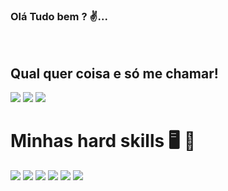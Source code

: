 ### Olá Tudo bem ?  ✌️... 
<br/>

## Qual quer coisa e só me chamar!

![](https://img.shields.io/badge/Gmail-D14836?style=for-the-badge&logo=gmail&logoColor=white)
![](https://img.shields.io/badge/WhatsApp-25D366?style=for-the-badge&logo=whatsapp&logoColor=white)
![](https://img.shields.io/badge/LinkedIn-0077B5?style=for-the-badge&logo=linkedin&logoColor=white)
# Minhas hard skills 🖥️ 🚀
![](https://img.shields.io/badge/HTML5-E34F26?style=for-the-badge&logo=html5&logoColor=white)
![](https://img.shields.io/badge/CSS3-1572B6?style=for-the-badge&logo=css3&logoColor=white)
![](https://img.shields.io/badge/JavaScript-F7DF1E?style=for-the-badge&logo=javascript&logoColor=black)
![](https://img.shields.io/badge/Node.js-43853D?style=for-the-badge&logo=node.js&logoColor=white)
![](https://img.shields.io/badge/React-20232A?style=for-the-badge&logo=react&logoColor=61DAFB)
![](https://img.shields.io/badge/React_Native-20232A?style=for-the-badge&logo=react&logoColor=61DAFB)
